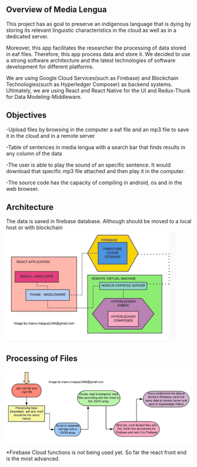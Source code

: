 ## Overview of Media Lengua

This project has as goal to preserve an indigenous language that is dying by storing its relevant linguistic characteristics in the cloud as well as in a dedicated server. 

Moreover, this app facilitates the researcher the processing of data stored in eaf files. Therefore, this app process data and store it. We decided to use a strong software architecture and the latest technologies of software development for different platforms. 

We are using Google Cloud Services(such as Firebase) and Blockchain Technologies(such as Hyperledger Composer) as backend systems. Ultimately, we are using React and React Native for the UI and Redux-Thunk for Data Modeling-Middleware.

## Objectives

-Upload files by browsing in the computer a eaf file and an mp3 file to save it in the cloud and in a remote server

-Table of sentences in media lengua with a search bar that finds results in any column of the data

-The user is able to play the sound of an specific sentence. It would download that specific mp3 file attached and then play it in the computer. 

-The source code has the capacity of compiling in android, os and in the web browser. 

## Architecture
The data is saved in firebase database. Although should be moved to a local host or with blockchain
![alt text](resources/architecture1.png)

## Processing of Files
![alt text](resources/processing.png)

*Firebase Cloud functions is not being used yet. So far the react front end is the most advanced. 


